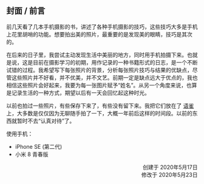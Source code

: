 ## 封面 / 前言

前几天看了几本手机摄影的书，讲述了各种手机摄影的技巧，这些技巧大多是手机上花里胡哨的功能。想要拍出美的照片，最重要的是发现美的眼睛，技巧是其次的。

在后来的日子里，我尝试主动发现生活中美丽的地方，同时用手机拍摄下来。也就是说，这是目前在摄影学习的初期，用作记录的一种书籍形式的日志，是一个不断试错的过程。我希望写下每张照片的背景，分析每张照片技巧与结果的优缺点，尽管这些照片并不好看，并不优美，并不文艺。前期一定是缺点远大于优点的，我也相信这些照片会好起来，我要为每一张图片赋予“姓名”。从另一个角度来说，也算是记录生活的一种方式，期望以后有一天会回忆起这种时光。

以前也拍过一些照片，有些保存下来了，有些没有留下来。我把它们放在了 [语雀](https://www.yuque.com/smallyu/notes) 上，大多数是仅仅因为无聊随手拍了一下，大概一年前后这样的时间段。以前的东西就暂时不去“认真对待”了。


使用手机：

- iPhone SE (第二代)
- 小米 8 青春版

<div style="text-align:right;">
创建于 2020年5月17日
<br>修改于 2020年5月23日
<div>
